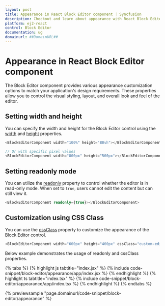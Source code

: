 ```yaml
---
layout: post
title: Appearance in React Block Editor component | Syncfusion
description: Checkout and learn about appearance with React Block Editor component of Syncfusion Essential JS 2 and more.
platform: ej2-react
control: Block Editor
documentation: ug
domainurl: ##DomainURL##
---
```


# Appearance in React Block Editor component

The Block Editor component provides various appearance customization options to match your application's design requirements. These properties allow you to control the visual styling, layout, and overall look and feel of the editor.

## Setting width and height

You can specify the width and height for the Block Editor control using the [width](../api/blockeditor/#width) and [height](../api/blockeditor/#height) properties.

```typescript
<BlockEditorComponent width="100%" height="80vh"></BlockEditorComponent>

// Or with specific pixel values
<BlockEditorComponent width="800px" height="500px"></BlockEditorComponent>
```

## Setting readonly mode

You can utilize the [readonly](../api/blockeditor/#readonly) property to control whether the editor is in read-only mode. When set to `true`, users cannot edit the content but can still view it.

```typescript
<BlockEditorComponent readonly={true}></BlockEditorComponent>
```

## Customization using CSS Class

You can use the [cssClass](../api/blockeditor/#cssclass) property to customize the appearance of the Block Editor control.

```typescript
<BlockEditorComponent width="600px" height="400px" cssClass="custom-editor-theme"></BlockEditorComponent>
```

Below example demonstrates the usage of readonly and cssClass properties.

{% tabs %}
{% highlight js tabtitle="index.jsx" %}
{% include code-snippet/block-editor/appearance/app/index.jsx %}
{% endhighlight %}
{% highlight ts tabtitle="index.tsx" %}
{% include code-snippet/block-editor/appearance/app/index.tsx %}
{% endhighlight %}
{% endtabs %}

{% previewsample "page.domainurl/code-snippet/block-editor/appearance" %}